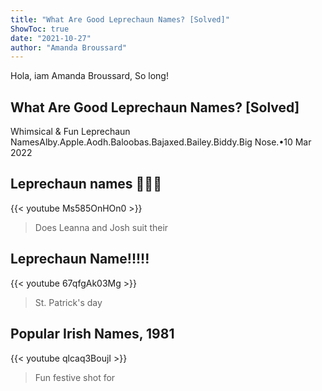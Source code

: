 ```yaml
---
title: "What Are Good Leprechaun Names? [Solved]"
ShowToc: true 
date: "2021-10-27"
author: "Amanda Broussard" 
---
```


Hola, iam Amanda Broussard, So long!
## What Are Good Leprechaun Names? [Solved]
Whimsical & Fun Leprechaun NamesAlby.Apple.Aodh.Baloobas.Bajaxed.Bailey.Biddy.Big Nose.•10 Mar 2022

## Leprechaun names 🌈🍀🍯
{{< youtube Ms585OnHOn0 >}}
>Does Leanna and Josh suit their 

## Leprechaun Name!!!!!
{{< youtube 67qfgAk03Mg >}}
>St. Patrick's day

## Popular Irish Names, 1981
{{< youtube qlcaq3BoujI >}}
>Fun festive shot for 

